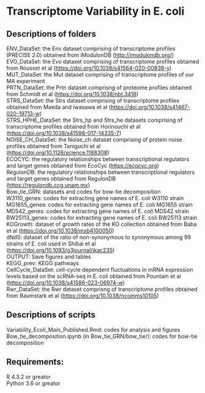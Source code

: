 # Transcriptome Variability in E. coli

## Descriptions of folders
ENV_DataSet: the Env dataset comprising of transcriptome profiles (PRECISE 2.0) obtained from iModulonDB (http://imodulondb.org/)  
EVO_DataSet: the Evo dataset comprising of transcriptome profiles obtained from Rousset et al (https://doi.org/10.1038/s41564-020-00839-y)  
MUT_DataSet: the Mut dataset comprising of transcriptome profiles of our MA experiment  
PRTN_DataSet: the Prtn dataset comprisng of proteome profiles obtained from Schmidt et al (https://doi.org/10.1038/nbt.3418)  
STRS_DataSet: the Strs dataset comprising of transcriptome profiles obtained from Maeda and Iwasawa et al (https://doi.org/10.1038/s41467-020-19713-w)  
STRS_HPHE_DataSet: the Strs_hp and Strs_he datasets comprising of transcriptome profiles obtained from Horinouchi et al (https://doi.org/10.1038/s41598-017-14335-7)  
NOISE_CH_DataSet: the Noise_ch dataset comprising of protein noise profiles obtained from Taniguchi et al (https://doi.org/10.1126/science.1188308)  
ECOCYC: the regulatory relationships between transcriptional regulators and target genes obtained from EcoCyc (https://ecocyc.org)  
RegulonDB: the regulatory relationships between transcriptional regulators and target genes obtained from RegulonDB (https://regulondb.ccg.unam.mx)  
Bow_tie_GRN: datasets and codes for bow-tie decomposition  
W3110_genes: codes for extracting gene names of E. coli W3110 strain  
MG1655_genes: codes for extracting gene names of E. coli MG1655 strain  
MDS42_genes: codes for extracting gene names of E. coli MDS42 strain  
BW25113_genes: codes for extracting gene names of E. coli BW25113 strain  
KOGrowth: dataset of growth rates of the KO collection obtained from Baba et al (https://doi.org/10.1038/msb4100050)  
dNdS: dataset of the ratio of non-synonymous to synonymous among 99 strains of E. coli used in Shibai et al (https://doi.org/10.1093/g3journal/jkac235)  
OUTPUT: Save figures and tables  
KEGG_prev: KEGG pathways  
CellCycle_DataSet: cell-cycle dependent fluctuations in mRNA expression levels based on the scRNA-seq in E. coli obtained from Pountain et al (https://doi.org/10.1038/s41586-023-06974-w)  
Rwr_DataSet: the Rwr dataset comprisng of transcriptome profiles obtained from Baumstark et al (https://doi.org/10.1038/ncomms10105)  

## Descriptions of scripts
Variability_Ecoli_Main_Published.Rmd: codes for analysis and figures  
Bow_tie_decomposition.ipynb (in Bow_tie_GRN/bow_tie/): codes for bow-tie decomposition  
## Requirements:
R 4.3.2 or greator  
Python 3.6 or greator